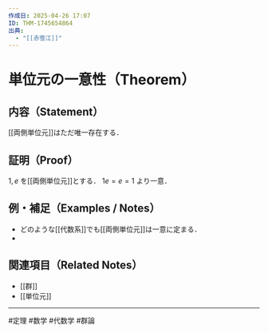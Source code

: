 ```yaml
---
作成日: 2025-04-26 17:07
ID: THM-1745654864
出典:
  - "[[赤雪江]]"
---
```


# 単位元の一意性（Theorem）

## 内容（Statement）

[[両側単位元]]はただ唯一存在する．

## 証明（Proof）

$1,e$ を[[両側単位元]]とする． $1e = e = 1$ より一意．

## 例・補足（Examples / Notes）

- どのような[[代数系]]でも[[両側単位元]]は一意に定まる．
- 
## 関連項目（Related Notes）

- [[群]]
- [[単位元]]

---
#定理 #数学 #代数学 #群論 